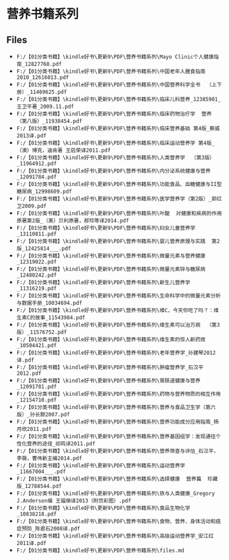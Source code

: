 # 营养书籍系列

## Files

- `F:/【01分类书籍】\kindle好书\更新9\PDF\营养书籍系列\Mayo Clinic个人健康指南_12827768.pdf`
- `F:/【01分类书籍】\kindle好书\更新9\PDF\营养书籍系列\中国老年人膳食指南  2010_12616013.pdf`
- `F:/【01分类书籍】\kindle好书\更新9\PDF\营养书籍系列\中国营养科学全书  （上下册）_11469625.pdf`
- `F:/【01分类书籍】\kindle好书\更新9\PDF\营养书籍系列\临床儿科营养_12385901_王卫平著_2009.11.pdf`
- `F:/【01分类书籍】\kindle好书\更新9\PDF\营养书籍系列\临床药物治疗学  营养  （第八版）_11938454.pdf`
- `F:/【01分类书籍】\kindle好书\更新9\PDF\营养书籍系列\临床营养基础 第4版_蔡威2013译.pdf`
- `F:/【01分类书籍】\kindle好书\更新9\PDF\营养书籍系列\临床运动营养学 第4版_（澳）博克，迪肯著 王启荣译2011.pdf`
- `F:/【01分类书籍】\kindle好书\更新9\PDF\营养书籍系列\人类营养学  （第3版）_11964912.pdf`
- `F:/【01分类书籍】\kindle好书\更新9\PDF\营养书籍系列\内分泌系统健康与营养_12091784.pdf`
- `F:/【01分类书籍】\kindle好书\更新9\PDF\营养书籍系列\功能食品、血糖健康与II型糖尿病_12998609.pdf`
- `F:/【01分类书籍】\kindle好书\更新9\PDF\营养书籍系列\医学营养学（第2版）_郭红卫2009.pdf`
- `F:/【01分类书籍】\kindle好书\更新9\PDF\营养书籍系列\叶酸  对健康和疾病的作用 原著第2版_（美）贝利原著，郝玲等译2014.pdf`
- `F:/【01分类书籍】\kindle好书\更新9\PDF\营养书籍系列\妇女儿童营养学_13110811.pdf`
- `F:/【01分类书籍】\kindle好书\更新9\PDF\营养书籍系列\婴儿营养原理与实践  第2版_12425814___.pdf`
- `F:/【01分类书籍】\kindle好书\更新9\PDF\营养书籍系列\微量元素与营养健康_12319022.pdf`
- `F:/【01分类书籍】\kindle好书\更新9\PDF\营养书籍系列\微量元素锌与糖尿病_12480242.pdf`
- `F:/【01分类书籍】\kindle好书\更新9\PDF\营养书籍系列\新生儿营养学_11316219.pdf`
- `F:/【01分类书籍】\kindle好书\更新9\PDF\营养书籍系列\生命科学中的微量元素分析与数据手册_10034694.pdf`
- `F:/【01分类书籍】\kindle好书\更新9\PDF\营养书籍系列\维C，今天你吃了吗？：维生素C的故事_11543984.pdf`
- `F:/【01分类书籍】\kindle好书\更新9\PDF\营养书籍系列\维生素可以治万病  （第3版）_11576752.pdf`
- `F:/【01分类书籍】\kindle好书\更新9\PDF\营养书籍系列\维生素的惊人新药效_10504421.pdf`
- `F:/【01分类书籍】\kindle好书\更新9\PDF\营养书籍系列\老年营养学_孙建琴2012译.pdf`
- `F:/【01分类书籍】\kindle好书\更新9\PDF\营养书籍系列\肿瘤营养学_石汉平2012.pdf`
- `F:/【01分类书籍】\kindle好书\更新9\PDF\营养书籍系列\胃肠道健康与营养_12091781.pdf`
- `F:/【01分类书籍】\kindle好书\更新9\PDF\营养书籍系列\药物与营养物质的相互作用_12154710.pdf`
- `F:/【01分类书籍】\kindle好书\更新9\PDF\营养书籍系列\营养与食品卫生学（第六版）_孙长颢2007.pdf`
- `F:/【01分类书籍】\kindle好书\更新9\PDF\营养书籍系列\营养功能成分应用指南_杨月欣2011.pdf`
- `F:/【01分类书籍】\kindle好书\更新9\PDF\营养书籍系列\营养基因组学：发现通往个性化营养的途径_祁鸣译2011.pdf`
- `F:/【01分类书籍】\kindle好书\更新9\PDF\营养书籍系列\营养筛查与评估_石汉平，李薇，曹伟新主编2014.pdf`
- `F:/【01分类书籍】\kindle好书\更新9\PDF\营养书籍系列\运动营养学_11667004___.pdf`
- `F:/【01分类书籍】\kindle好书\更新9\PDF\营养书籍系列\选择健康  营养篇  珍藏版_12788544.pdf`
- `F:/【01分类书籍】\kindle好书\更新9\PDF\营养书籍系列\铁与人类健康_Gregory J.Anderson编 王福俤译2013（附页彩图）.pdf`
- `F:/【01分类书籍】\kindle好书\更新9\PDF\营养书籍系列\食品生物化学_10838218.pdf`
- `F:/【01分类书籍】\kindle好书\更新9\PDF\营养书籍系列\食物、营养、身体活动和癌症预防_陈君石2008译.pdf`
- `F:/【01分类书籍】\kindle好书\更新9\PDF\营养书籍系列\高级运动营养学_安江红2011译.pdf`
- `F:/【01分类书籍】\kindle好书\更新9\PDF\营养书籍系列\files.md`
